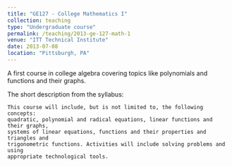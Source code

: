```yaml
---
title: "GE127 - College Mathematics I"
collection: teaching
type: "Undergraduate course"
permalink: /teaching/2013-ge-127-math-1
venue: "ITT Technical Institute"
date: 2013-07-08
location: "Pittsburgh, PA"
---
```


A first course in college algebra covering topics like polynomials and functions and their graphs.

The short description from the syllabus:

    This course will include, but is not limited to, the following concepts:
    quadratic, polynomial and radical equations, linear functions and their graphs,
    systems of linear equations, functions and their properties and triangles and
    trigonometric functions. Activities will include solving problems and using
    appropriate technological tools.

